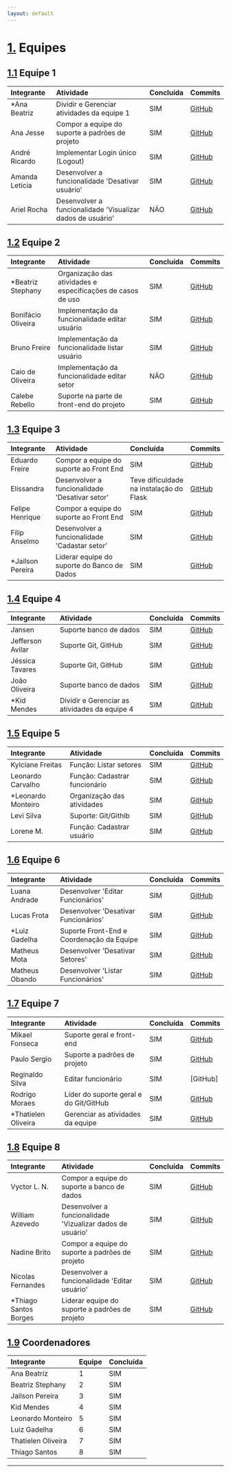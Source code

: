 ```yaml
---
layout: default
---
```

# [1.](#header-1) Equipes
## [1.1](#header-2) Equipe 1


|Integrante     |Atividade      |Concluída      |Commits       |
|:--------------|:--------------|:--------------|:-------------|
| *Ana Beatriz  | Dividir e  Gerenciar atividades da equipe 1 |     SIM     |[GitHub]()|
|  Ana Jesse  | Compor a equipe do suporte a padrões de projeto |        SIM     |[GitHub](https://github.com/jucimarjr/zelda/commits?author=AnaJessye)|
|  André Ricardo  | Implementar Login único (Logout)   |      SIM     |[GitHub](https://github.com/jucimarjr/zelda/commits?author=AndBol)|
|  Amanda Letícia  |  Desenvolver a funcionalidade 'Desativar usuário'  |  SIM    |[GitHub]()|
|  Ariel Rocha |  Desenvolver a funcionalidade 'Visualizar dados de usuário'  |   NÃO    |[GitHub]()|

## [1.2](#header-3) Equipe 2

|     Integrante     | Atividade               | Concluída |Commits       |
|:-------------------|:------------------------|:----------|:-------------|
| *Beatriz Stephany | Organização das atividades e especificações de casos de uso |    SIM   |[GitHub](https://github.com/jucimarjr/zelda/commits?author=StephanyColares)|
| Bonifácio Oliveira | Implementação da funcionalidade editar usuário |    SIM    |[GitHub](https://github.com/jucimarjr/zelda/commits?author=MikeFP)|
| Bruno Freire | Implementação da funcionalidade listar usuário |    SIM    |[GitHub](https://github.com/jucimarjr/zelda/commits?author=caniiggia)|
| Caio de Oliveira | Implementação da funcionalidade editar setor    |    NÂO   |[GitHub]()|
| Calebe Rebello | Suporte na parte de front-end do projeto   |    SIM    |[GitHub](https://github.com/jucimarjr/zelda/commits?author=caleberebello)|

## [1.3](#header-3) Equipe 3

|Integrante     |Atividade      |Concluída      |Commits          |
|:--------------|:--------------|:--------------|:----------------|
| Eduardo Freire| Compor a equipe do suporte ao Front End |     SIM     |[GitHub](https://github.com/jucimarjr/zelda/commits?author=dudemaiaf)|
| Elissandra | Desenvolver a funcionalidade 'Desativar setor' |        Teve dificuldade na instalação do Flask     |[GitHub]()|
| Felipe Henrique| Compor a equipe do suporte ao Front End |      SIM     |[GitHub]()|
| Fílip Anselmo | Desenvolver a funcionalidade 'Cadastar setor' |       SIM     |[GitHub](https://github.com/jucimarjr/zelda/commits?author=anselmofilip)|
| *Jailson Pereira | Liderar equipe do suporte do Banco de Dados |       SIM     |[GitHub](                        https://github.com/jucimarjr/zelda/commits?author=jailsonpj)     |

## [1.4](#header-4) Equipe 4

|     Integrante     | Atividade                         | Concluída |Commits          |
|:-------------------|:----------------------------------|:----------|:-------------|
| Jansen        | Suporte banco de dados        |    SIM    |[GitHub]()|
| Jefferson Avilar      | Suporte Git, GitHub        |    SIM    |[GitHub](https://github.com/jucimarjr/zelda/commits?author=branfford)|
| Jéssica Tavares       | Suporte Git, GitHub      |    SIM    |[GitHub](https://github.com/jucimarjr/zelda/commits?author=jessiccatavares)|
| João Oliveira         | Suporte banco de dados      |    SIM    |[GitHub](https://github.com/jucimarjr/zelda/commits?author=jvmdoeng16)|
| *Kid Mendes          | Dividir e Gerenciar as atividades da equipe 4 |    SIM    |[GitHub](https://github.com/jucimarjr/zelda/commits?author=kidkmon)|

## [1.5](#header-5) Equipe 5

|     Integrante     | Atividade                         | Concluída |Commits          |
|:-------------------|:----------------------------------|:----------|:----------------|
| Kylciane Freitas   | Função: Listar setores            |    SIM    |[GitHub](https://github.com/jucimarjr/zelda/commits?author=annefreitas)|
| Leonardo Carvalho  | Função: Cadastrar funcionário     |    SIM    |[GitHub](https://github.com/jucimarjr/zelda/commits?author=leonardocvlh)|
| *Leonardo Monteiro  | Organização das atividades        |    SIM    |[GitHub]()|
| Levi Silva         | Suporte: Git/Githib               |    SIM    |[GitHub](https://github.com/jucimarjr/zelda/commits?author=levidasilvalima)|
| Lorene M.          | Função: Cadastrar usuário         |    SIM    |[GitHub](https://github.com/jucimarjr/zelda/commits?author=LoreneMarques)|

## [1.6](#header-6) Equipe 6    

|     Integrante         | Atividade                  | Concluída|Commits          |
|:-------------------|:------------------------|:--------------|:----------------|
| Luana Andrade | Desenvolver 'Editar Funcionários' | SIM |[GitHub](https://github.com/jucimarjr/zelda/commits?author=luanaandrade)|
| Lucas Frota | Desenvolver 'Desativar Funcionários' | SIM |[GitHub](https://github.com/jucimarjr/zelda/commits?author=Lucasfrota)|
| *Luiz Gadelha | Suporte Front-End e Coordenação da Equipe | SIM |[GitHub]()|
| Matheus Mota | Desenvolver 'Desativar Setores' | SIM |[GitHub](https://github.com/jucimarjr/zelda/commits?author=MMateuSouza)|
| Matheus Obando | Desenvolver 'Listar Funcionários' | SIM |[GitHub](https://github.com/jucimarjr/zelda/commits?author=Matheus-OS)|

## [1.7](#header-7) Equipe 7

|     Integrante     | Atividade               | Concluída |Commits          |
|:-------------------|:------------------------|:----------|:----------------|
| Mikael Fonseca | Suporte geral e front-end |    SIM    |[GitHub](https://github.com/jucimarjr/zelda/commits?author=MikeFP)|
| Paulo Sergio | Suporte a padrões de projeto |    SIM    |[GitHub](https://github.com/jucimarjr/zelda/commits?author=PSFreitas)|
| Reginaldo Silva | Editar funcionário      |    SIM    |[GitHub]|
| Rodrigo Moraes | Líder do suporte geral e do Git/GitHub   |    SIM    |[GitHub](https://github.com/jucimarjr/zelda/commits?author=RodrigoCMoraes)|
| *Thatielen Oliveira | Gerenciar as atividades da equipe    |    SIM    |[GitHub]()|

## [1.8](#header-8) Equipe 8

|Integrante     |Atividade      |Concluída      |Commits          |
|:--------------|:--------------|:--------------|:----------------|
| Vyctor L. N. | Compor a equipe do suporte a banco de dados |     SIM     |[GitHub](https://github.com/jucimarjr/zelda/commits?author=Vyctor-Ln)|
| William Azevedo | Desenvolver a funcionalidade 'Vizualizar dados de usuário' |        SIM     |[GitHub](https://github.com/jucimarjr/zelda/commits?author=williamsilva-uea)|
| Nadine Brito | Compor a equipe do suporte a padrões de projeto |      SIM     |[GitHub](https://github.com/jucimarjr/zelda/commits?author=nadinebrito)|
| Nicolas Fernandes | Desenvolver a funcionalidade 'Editar usuário' |       SIM     |[GitHub](https://github.com/jucimarjr/zelda/commits?author=nicolasgti)|
| *Thiago Santos Borges | Liderar equipe do suporte a padrões de projeto |       SIM     |[GitHub](https://github.com/jucimarjr/zelda/commits?author=thiagos98)|

## [1.9](#header-9) Coordenadores

|Integrante     |Equipe         |Concluída      |
|:--------------|:--------------|:--------------|
| Ana Beatriz   | 1             | SIM           |
| Beatriz Stephany| 2           | SIM           |
| Jailson Pereira | 3           | SIM           |
| Kid Mendes      | 4           | SIM           |
| Leonardo Monteiro|  5         | SIM           |
| Luiz Gadelha     |  6         | SIM           |
| Thatielen Oliveira| 7         | SIM           |
| Thiago Santos     | 8         | SIM           |

* * *
